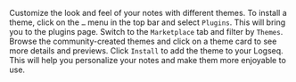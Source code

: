 Customize the look and feel of your notes with different themes. To install a theme, click on the `…` menu in the top bar and select `Plugins`. This will bring you to the plugins page. Switch to the `Marketplace` tab and filter by `Themes`. Browse the community-created themes and click on a theme card to see more details and previews. Click `Install` to add the theme to your Logseq. This will help you personalize your notes and make them more enjoyable to use.